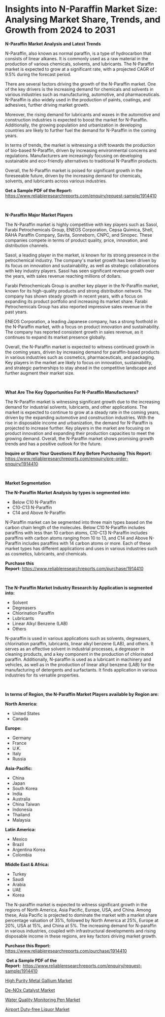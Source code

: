 <p><h1>Insights into N-Paraffin Market Size: Analysing Market Share, Trends, and Growth from 2024 to 2031</h1></p><p><strong>N-Paraffin Market Analysis and Latest Trends</strong></p>
<p><p>N-Paraffin, also known as normal paraffin, is a type of hydrocarbon that consists of linear alkanes. It is commonly used as a raw material in the production of various chemicals, solvents, and lubricants. The N-Paraffin market is expected to grow at a significant rate, with a projected CAGR of 9.5% during the forecast period.</p><p>There are several factors driving the growth of the N-Paraffin market. One of the key drivers is the increasing demand for chemicals and solvents in various industries such as manufacturing, automotive, and pharmaceuticals. N-Paraffin is also widely used in the production of paints, coatings, and adhesives, further driving market growth.</p><p>Moreover, the rising demand for lubricants and waxes in the automotive and construction industries is expected to boost the market for N-Paraffin. Additionally, the growing population and urbanization in developing countries are likely to further fuel the demand for N-Paraffin in the coming years.</p><p>In terms of trends, the market is witnessing a shift towards the production of bio-based N-Paraffin, driven by increasing environmental concerns and regulations. Manufacturers are increasingly focusing on developing sustainable and eco-friendly alternatives to traditional N-Paraffin products.</p><p>Overall, the N-Paraffin market is poised for significant growth in the foreseeable future, driven by the increasing demand for chemicals, solvents, and lubricants across various industries.</p></p>
<p><strong>Get a Sample PDF of the Report:&nbsp;</strong> <a href="https://www.reliableresearchreports.com/enquiry/request-sample/1914410">https://www.reliableresearchreports.com/enquiry/request-sample/1914410</a></p>
<p>&nbsp;</p>
<p><strong>N-Paraffin Major Market Players</strong></p>
<p><p>The N-Paraffin market is highly competitive with key players such as Sasol, Farabi Petrochemicals Group, ENEOS Corporation, Cepsa Química, Shell, RAHA Paraffin Company, Savita, Sonneborn, CNPC, and Sinopec. These companies compete in terms of product quality, price, innovation, and distribution channels.</p><p>Sasol, a leading player in the market, is known for its strong presence in the petrochemical industry. The company's market growth has been driven by its focus on innovation and sustainability, as well as strategic collaborations with key industry players. Sasol has seen significant revenue growth over the years, with sales revenue reaching millions of dollars.</p><p>Farabi Petrochemicals Group is another key player in the N-Paraffin market, known for its high-quality products and strong distribution network. The company has shown steady growth in recent years, with a focus on expanding its product portfolio and increasing its market share. Farabi Petrochemicals Group has also reported impressive sales revenue in the past years.</p><p>ENEOS Corporation, a leading Japanese company, has a strong foothold in the N-Paraffin market, with a focus on product innovation and sustainability. The company has reported consistent growth in sales revenue, as it continues to expand its market presence globally.</p><p>Overall, the N-Paraffin market is expected to witness continued growth in the coming years, driven by increasing demand for paraffin-based products in various industries such as cosmetics, pharmaceuticals, and packaging. Key players in the market are likely to focus on innovation, sustainability, and strategic partnerships to stay ahead in the competitive landscape and further augment their market size.</p></p>
<p>&nbsp;</p>
<p><strong>What Are The Key Opportunities For N-Paraffin Manufacturers?</strong></p>
<p><p>The N-Paraffin market is witnessing significant growth due to the increasing demand for industrial solvents, lubricants, and other applications. The market is expected to continue to grow at a steady rate in the coming years, driven by the expanding automotive and construction industries. With the rise in disposable income and urbanization, the demand for N-Paraffin is projected to increase further. Key players in the market are focusing on product innovation and expanding their production capacities to meet the growing demand. Overall, the N-Paraffin market shows promising growth trends and has a positive outlook for the future.</p></p>
<p><strong>Inquire or Share Your Questions If Any Before Purchasing This Report:</strong> <a href="https://www.reliableresearchreports.com/enquiry/pre-order-enquiry/1914410">https://www.reliableresearchreports.com/enquiry/pre-order-enquiry/1914410</a></p>
<p>&nbsp;</p>
<p><strong>Market Segmentation</strong></p>
<p><strong>The N-Paraffin Market Analysis by types is segmented into:</strong></p>
<p><ul><li>Below C10 N-Paraffin</li><li>C10-C13 N-Paraffin</li><li>C14 and Above N-Paraffin</li></ul></p>
<p><p>N-Paraffin market can be segmented into three main types based on the carbon chain length of the molecules. Below C10 N-Paraffin includes paraffins with less than 10 carbon atoms, C10-C13 N-Paraffin includes paraffins with carbon atoms ranging from 10 to 13, and C14 and Above N-Paraffin includes paraffins with 14 carbon atoms or more. Each of these market types has different applications and uses in various industries such as cosmetics, lubricants, and chemicals.</p></p>
<p><strong>Purchase this Report:&nbsp;</strong><a href="https://www.reliableresearchreports.com/purchase/1914410">https://www.reliableresearchreports.com/purchase/1914410</a></p>
<p>&nbsp;</p>
<p><strong>The N-Paraffin Market Industry Research by Application is segmented into:</strong></p>
<p><ul><li>Solvent</li><li>Degreasers</li><li>Chlorination Paraffin</li><li>Lubricants</li><li>Linear Alkyl Benzene (LAB)</li><li>Others</li></ul></p>
<p><p>N-paraffin is used in various applications such as solvents, degreasers, chlorination paraffin, lubricants, linear alkyl benzene (LAB), and others. It serves as an effective solvent in industrial processes, a degreaser in cleaning products, and a key component in the production of chlorinated paraffin. Additionally, N-paraffin is used as a lubricant in machinery and vehicles, as well as in the production of linear alkyl benzene (LAB) for the manufacturing of detergents and surfactants. It finds application in various industries for its versatile properties.</p></p>
<p>&nbsp;</p>
<p><strong>In terms of Region, the N-Paraffin Market Players available by Region are:</strong></p>
<p>
    <p> <strong> North America: </strong>
        <ul>
            <li>United States</li>
            <li>Canada</li>
        </ul>
        </p> 
    <p> <strong> Europe: </strong>
        <ul>
            <li>Germany</li>
            <li>France</li>
            <li>U.K.</li>
            <li>Italy</li>
            <li>Russia</li>
        </ul>
        </p> 
    <p> <strong> Asia-Pacific: </strong>
        <ul>
            <li>China</li>
            <li>Japan</li>
            <li>South Korea</li>
            <li>India</li>
            <li>Australia</li>
            <li>China Taiwan</li>
            <li>Indonesia</li>
            <li>Thailand</li>
            <li>Malaysia</li>
        </ul>
        </p> 
    <p> <strong> Latin America: </strong>
        <ul>
            <li>Mexico</li>
            <li>Brazil</li>
            <li>Argentina Korea</li>
            <li>Colombia</li>
        </ul>
        </p> 
    <p> <strong> Middle East & Africa: </strong>
        <ul>
            <li>Turkey</li>
            <li>Saudi</li>
            <li>Arabia</li>
            <li>UAE</li>
            <li>Korea</li>
        </ul>
    </p>
    </p>
<p><p>The N-paraffin market is expected to witness significant growth in the regions of North America, Asia Pacific, Europe, USA, and China. Among these, Asia Pacific is projected to dominate the market with a market share percentage valuation of 35%, followed by North America at 25%, Europe at 20%, USA at 15%, and China at 5%. The increasing demand for N-paraffin in various industries, coupled with infrastructural developments and rising disposable income in these regions, are key factors driving market growth.</p></p>
<p><strong>Purchase this Report: </strong><a href="https://www.reliableresearchreports.com/purchase/1914410">https://www.reliableresearchreports.com/purchase/1914410</a></p>
<p>&nbsp;<strong>Get a Sample PDF of the Report:&nbsp;&nbsp;</strong><a href="https://www.reliableresearchreports.com/enquiry/request-sample/1914410">https://www.reliableresearchreports.com/enquiry/request-sample/1914410</a></p>
<p><strong></strong></p>
<p><p><a href="https://github.com/joannagoyvaerts/Market-Research-Report-List-1/blob/main/high-purity-metal-gallium-market.md">High Purity Metal Gallium Market</a></p><p><a href="https://github.com/lubmix/Market-Research-Report-List-1/blob/main/de-nox-catalyst-market.md">De-NOx Catalyst Market</a></p><p><a href="https://issuu.com/reportprime-2/docs/water-quality-monitoring-pen-market-size-2030.pptx">Water Quality Monitoring Pen Market</a></p><p><a href="https://issuu.com/reportprime-2/docs/airport-duty-free-liquor-market-size-2030.pptx">Airport Duty-free Liquor Market</a></p></p>